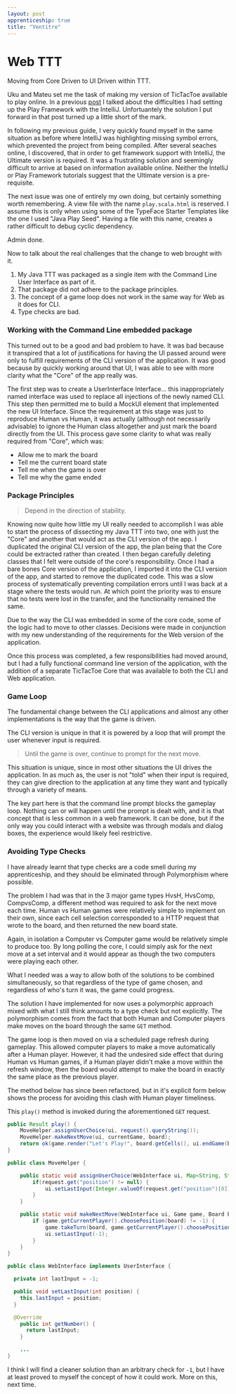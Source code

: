 ```yaml
---
layout: post
apprenticeship: true
title: "Ventitre"
---
```


# Web TTT

Moving from Core Driven to UI Driven within TTT.

Uku and Mateu set me the task of making my version of TicTacToe available to
play online. In a previous [post](http://www.nickbdyer.uk/2016/05/16/ventuno.html) I talked about
the difficulties I had setting up the Play Framework with the IntelliJ.
Unfortuantely the solution I put forward in that post turned up a little short
of the mark.

In following my previous guide, I very quickly found myself in the same
situation as before where IntelliJ was highlighting missing symbol errors,
which prevented the project from being compiled. After several seaches
online, I discovered, that in order to get framework support with IntelliJ, the
Ultimate version is required. It was a frustrating solution and seemingly
difficult to arrive at based on information available online. Neither the
IntelliJ or Play Framework tutorials suggest that the Ultimate version is
a pre-requisite.

The next issue was one of entirely my own doing, but certainly something worth
remembering. A view file with the name `play.scala.html` is reserved. I assume this
is only when using some of the TypeFace Starter Templates like the one
I used "Java Play Seed". Having a file with this name, creates a rather
difficult to debug cyclic dependency.

Admin done.

Now to talk about the real challenges that the change to web brought with it.

1. My Java TTT was packaged as a single item with the Command Line User
   Interface as part of it.
2. That package did not adhere to the package principles.
3. The concept of a game loop does not work in the same way for Web as it does
   for CLI.
4. Type checks are bad.

### Working with the Command Line embedded package

This turned out to be a good and bad problem to have. It was bad because
it transpired that a lot of justifications for having the UI passed around were
only to fulfill requirements of the CLI version of the application. It was good
because by quickly working around that UI, I was able to see with more clarity
what the "Core" of the app really was.

The first step was to create a UserInterface Interface... this inappropriately
named interface was used to replace all injections of the newly named CLI. This
step then permitted me to build a MockUI element that implemented the new UI
Interface. Since the requirement at this stage was just to reproduce Human vs
Human, it was actually (although not necessarily advisable) to ignore the Human
class altogether and just mark the board directly from the UI. This process
gave some clarity to what was really required from "Core", which was:

- Allow me to mark the board
- Tell me the current board state
- Tell me when the game is over
- Tell me why the game ended

### Package Principles

> Depend in the direction of stability.

Knowing now quite how little my UI really needed to accomplish I was able to
start the process of dissecting my Java TTT into two, one with just the "Core"
and another that would act as the CLI version of the app. I duplicated the
original CLI version of the app, the plan being that the Core could be
extracted rather than created. I then began carefully deleting classes that
I felt were outside of the core's responsibility. Once I had a bare bones
Core version of the application, I imported it into the CLI version of the
app, and started to remove the duplicated code. This was a slow process of
systematically preventing compilation errors until I was back at a stage where
the tests would run. At which point the priority was to ensure that no tests
were lost in the transfer, and the functionality remained the same.

Due to the way the CLI was embedded in some of the core code, some of the logic
had to move to other classes. Decisions were made in conjunction with my
new understanding of the requirements for the Web version of the application.

Once this process was completed, a few responsibilities had moved around, but
I had a fully functional command line version of the application, with the
addition of a separate TicTacToe Core that was available to both the CLI and
Web application.

### Game Loop

The fundamental change between the CLI applications and almost any other
implementations is the way that the game is driven.

The CLI version is unique in that it is powered by a loop that will prompt the
user whenever input is required.

> Until the game is over, continue to prompt for the next move.

This situation is unique, since in most other situations the UI drives the
application. In as much as, the user is not "told" when their input is
required, they can give direction to the application at any time they want and
typically through a variety of means.

The key part here is that the command line prompt blocks the gameplay loop.
Nothing can or will happen until the prompt is dealt with, and it is that
concept that is less common in a web framework. It can be done, but if the only
way you could interact with a website was through modals and dialog boxes, the
experience would likely feel restrictive.

### Avoiding Type Checks

I have already learnt that type checks are a code smell during my
apprenticeship, and they should be eliminated through Polymorphism where
possible.

The problem I had was that in the 3 major game types HvsH, HvsComp,
CompvsComp, a different method was required to ask for the next move each time.
Human vs Human games were relatively simple to implement on their own, since
each cell selection corresponded to a HTTP request that wrote to the board, and
then returned the new board state.

Again, in isolation a Computer vs Computer game would be relatively simple to
produce too. By long polling the core, I could simply ask for the next move at
a set interval and it would appear as though the two computers were playing
each other.

What I needed was a way to allow both of the solutions to be combined
simultaneously, so that regardless of the type of game chosen, and regardless of
who's turn it was, the game could progress.

The solution I have implemented for now uses a polymorphic approach mixed with
what I still think amounts to a type check but not explicitly. The
polymorphism comes from the fact that both Human and Computer players make
moves on the board through the same `GET` method.

The game loop is then moved on via a scheduled page refresh during gameplay.
This allowed computer players to make a move automatically after a Human
player. However, it had the undesired side effect that during Human vs Human
games, if a Human player didn't make a move within the refresh window, then the
board would attempt to make the board in exactly the same place as the previous
player.

The method below has since been refactored, but in it's explicit form below
shows the process for avoiding this clash with Human player timeliness.

This `play()` method is invoked during the aforementioned `GET` request.

```java
public Result play() {
    MoveHelper.assignUserChoice(ui, request().queryString());
    MoveHelper.makeNextMove(ui, currentGame, board);
    return ok(game.render("Let's Play!", board.getCells(), ui.endGame(board), currentGame.isOver(board)));
}
```

```java
public class MoveHelper {

    public static void assignUserChoice(WebInterface ui, Map<String, String[]> request) {
        if(request.get("position") != null) {
            ui.setLastInput(Integer.valueOf(request.get("position")[0]));
        }
    }

    public static void makeNextMove(WebInterface ui, Game game, Board board) {
        if (game.getCurrentPlayer().choosePosition(board) != -1) {
            game.takeTurn(board, game.getCurrentPlayer().choosePosition(board));
            ui.setLastInput(-1);
        }
    }
}
```

```java
public class WebInterface implements UserInterface {

  private int lastInput = -1;

  public void setLastInput(int position) {
    this.lastInput = position;
  }

  @Override
    public int getNumber() {
      return lastInput;
    }

    ...
}
```

I think I will find a cleaner solution than an arbitrary check for `-1`, but
I have at least proved to myself the concept of how it could work. More on
this, next time.

